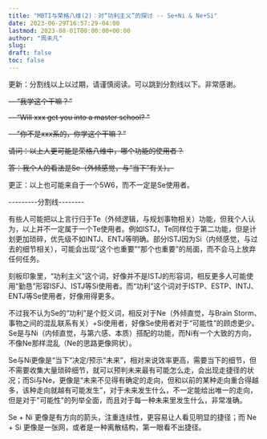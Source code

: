 ```yaml
---
title: "MBTI与荣格八维(2)：对“功利主义”的探讨 -- Se+Ni & Ne+Si"
date: 2023-06-29T16:57:29-04:00
lastmod: 2023-08-01T00:00:00+00:00
author: "周未凡"
slug:
draft: false
toc: false
---
```

<p>更新：分割线以上以过期，请谨慎阅读。可以跳到分割线以下。非常感谢。</p>
<del><p>-- “我学这个干嘛？”</p>
<p>-- “Will xxx get you into a master school? "</p>
<p>-- "你不是xxx系的，你学这个干嘛？”</p>
<p></p>
<p>请问：以上人更可能是荣格八维中，哪个功能的使用者？</p>
<p>答：我个人的看法是Se（外倾感觉，与“当下”有关）。</p></del>
<p>更正：以上也可能来自于一个5W6，而不一定是Se使用者。</p>
<p>---------分割线--------</p>
<p>有些人可能把以上言行归于Te（外倾逻辑，与规划事物相关）功能，但我个人认为，以上并不一定属于一个Te使用者。例如ISTJ，Te同样位于第二功能，但是计划更加琐碎，优先级不如INTJ、ENTJ等明确。部分ISTJ因为Si（内倾感觉，与过去的细节相关），可能会出现“这个也重要”“那个也重要”的局面，而不会马上放弃任何任务。</p>
<p>刻板印象里，“功利主义”这个词，好像并不是ISTJ的形容词，相反更多人可能使用“勤恳”形容ISFJ、ISTJ等Si使用者。而“功利”这个词对于ISTP、ESTP、INTJ、ENTJ等Se使用者，好像用得更多。</p>
<p>不过我不认为Se的“功利”是个贬义词，相反对于Ne（外倾直觉，与Brain Storm、事物之间的混乱联系有关）+Si使用者，好像Se使用者对于“可能性”的顾虑更少。Se是与Ni（内倾直觉，与第六感、本质）搭配的功能，而Ni有一个大致的方向，不像Ne那样混乱（Ne的思路更像网状）。<p>
<p>Se与Ni更像是“当下”决定/预示“未来”，相对来说效率更高，需要当下的细节，但不需要收集大量琐碎细节，就可以预判未来最有可能怎么走，会出现走捷径的状况；而Si与Ne，更像是“未来不见得有确定的走向，但和以前的某种走向重合得越多，该种走向就越有可能发生”，对于未来发生什么，不一定能给出唯一的走向，但是对于"可能性"的列举全面，而且对于每一种未来里发生什么，非常准确。<p>
<p>Se + Ni 更像是有方向的箭头，注重连续性，更容易让人看见明显的捷径；而 Ne + Si 更像是一张网，或者是一种离散结构，第一眼看不出捷径。</p>
